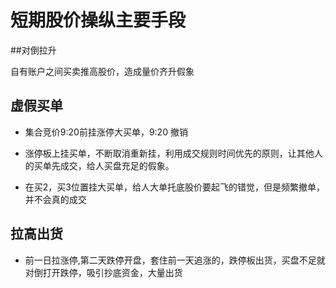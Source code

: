 # 短期股价操纵主要手段

##对倒拉升

自有账户之间买卖推高股价，造成量价齐升假象

## 虚假买单

* 集合竞价9:20前挂涨停大买单，9:20 撤销

* 涨停板上挂买单，不断取消重新挂，利用成交规则时间优先的原则，让其他人的买单先成交，给人买盘充足的假象。

* 在买2，买3位置挂大买单，给人大单托底股价要起飞的错觉，但是频繁撤单，并不会真的成交

## 拉高出货

* 前一日拉涨停,第二天跌停开盘，套住前一天追涨的，跌停板出货，买盘不足就对倒打开跌停，吸引抄底资金，大量出货



